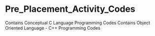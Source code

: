 # Pre_Placement_Activity_Codes
Contains Conceptual C Language Programming Codes
Contains Object Oriented Language - C++ Programming Codes

